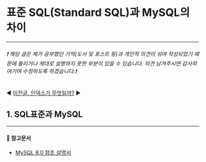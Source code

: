# 표준 SQL(Standard SQL)과 MySQL의 차이
- - - 
###### ❗ 해당 글은 제가 공부했던 기억(도서 및 포스트 등)과 개인적 의견이 섞여 작성되었기 때문에 틀리거나 제대로 설명하지 못한 부분이 있을 수 있습니다. 의견 남겨주시면 감사히 여기며 수정하도록 하겠습니다.❗

◀️ [이전글. 인덱스가 무엇일까?](https://github.com/kkhs00224/mystudy/blob/main/mysql/1_index.md)
▶️

## 1. SQL표준과 MySQL

- - -
#### 📖 참고문서
- [MySQL 8.0 참조 설명서](https://dev.mysql.com/doc/refman/8.0/en/)   
